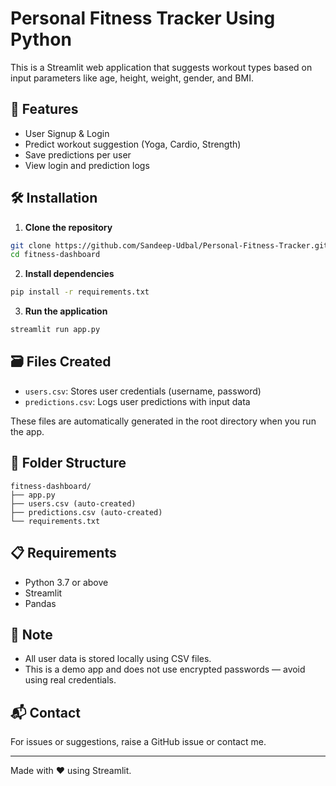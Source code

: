 # Personal Fitness Tracker Using Python

This is a Streamlit web application that suggests workout types based on input parameters like age, height, weight, gender, and BMI.

## 🚀 Features

- User Signup & Login
- Predict workout suggestion (Yoga, Cardio, Strength)
- Save predictions per user
- View login and prediction logs

## 🛠️ Installation

1. **Clone the repository**  
```bash
git clone https://github.com/Sandeep-Udbal/Personal-Fitness-Tracker.git 
cd fitness-dashboard
```

2. **Install dependencies**  
```bash
pip install -r requirements.txt
```

3. **Run the application**  
```bash
streamlit run app.py
```

## 🗃️ Files Created

- `users.csv`: Stores user credentials (username, password)
- `predictions.csv`: Logs user predictions with input data

These files are automatically generated in the root directory when you run the app.

## 📁 Folder Structure

```
fitness-dashboard/
├── app.py
├── users.csv (auto-created)
├── predictions.csv (auto-created)
└── requirements.txt
```

## 📋 Requirements

- Python 3.7 or above
- Streamlit
- Pandas

## 📌 Note

- All user data is stored locally using CSV files.
- This is a demo app and does not use encrypted passwords — avoid using real credentials.

## 📬 Contact

For issues or suggestions, raise a GitHub issue or contact me.

---

Made with ❤️ using Streamlit.